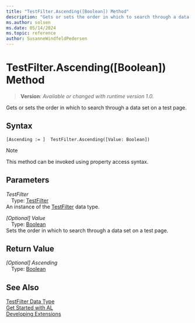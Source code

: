 ```yaml
---
title: "TestFilter.Ascending([Boolean]) Method"
description: "Gets or sets the order in which to search through a data set on a test page."
ms.author: solsen
ms.date: 05/14/2024
ms.topic: reference
author: SusanneWindfeldPedersen
---
```

[//]: # (START>DO_NOT_EDIT)
[//]: # (IMPORTANT:Do not edit any of the content between here and the END>DO_NOT_EDIT.)
[//]: # (Any modifications should be made in the .xml files in the ModernDev repo.)
# TestFilter.Ascending([Boolean]) Method
> **Version**: _Available or changed with runtime version 1.0._

Gets or sets the order in which to search through a data set on a test page.


## Syntax
```AL
[Ascending := ]  TestFilter.Ascending([Value: Boolean])
```
> [!NOTE]
> This method can be invoked using property access syntax.
## Parameters
*TestFilter*  
&emsp;Type: [TestFilter](testfilter-data-type.md)  
An instance of the [TestFilter](testfilter-data-type.md) data type.  

*[Optional] Value*  
&emsp;Type: [Boolean](../boolean/boolean-data-type.md)  
Sets the order in which to search through a data set on a test page.  


## Return Value
*[Optional] Ascending*  
&emsp;Type: [Boolean](../boolean/boolean-data-type.md)  



[//]: # (IMPORTANT: END>DO_NOT_EDIT)
## See Also
[TestFilter Data Type](testfilter-data-type.md)  
[Get Started with AL](../../devenv-get-started.md)  
[Developing Extensions](../../devenv-dev-overview.md)
